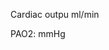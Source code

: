 
<div class="w3-row">
<div class="w3-third">


<bdl-chartjs-fixed-xy width="300" height="300" fromid="idfmi" labels="" initialdata="" refindex="0" refvalues="101" xrefindex="101" xrefvalues="101" xtofixed="0" convertors="0.00750061683,1;1,1" xlabel="pO2 [mmHg]" ylabel="ctO2 [mmol/l]" maxdata="5" xrefpointindex="405" refpointindex="407"></bdl-chartjs-fixed-xy>


<bdl-chartjs-fixed-xy width="300" height="300" fromid="idfmi" labels="" initialdata="" refindex="202" refvalues="101" xrefindex="303" xrefvalues="101" xtofixed="0" convertors="0.00750061683,1;1,1" xlabel="pCO2 [mmHg]" ylabel="ctCO2 [mmol/l]" maxdata="5" xrefpointindex="404" refpointindex="406"></bdl-chartjs-fixed-xy>

</div>
<div class="w3-third">

<bdl-chartjs-fixed-xy width="300" height="300" fromid="idfmi" labels="" initialdata="" refindex="408" refvalues="101" xrefindex="101" xrefvalues="101" xtofixed="0" convertors="0.00750061683,1;1,1" xlabel="pO2 [mmHg]" ylabel="cdO2 [mmol/l]" maxdata="5" xrefpointindex="405" refpointindex="610"></bdl-chartjs-fixed-xy>


<bdl-chartjs-fixed-xy width="300" height="300" fromid="idfmi" labels="" initialdata="" refindex="509" refvalues="101" xrefindex="303" xrefvalues="101" xtofixed="0" convertors="0.00750061683,1;1,1" xlabel="pCO2 [mmHg]" ylabel="cdCO2 [mmol/l]" maxdata="5" xrefpointindex="404" refpointindex="611"></bdl-chartjs-fixed-xy>

</div>
<div class="w3-third">

<bdl-range id="id1" title="pCO2 [mmHg]" min="1" max="80" default="40" step="1" maxlength="2"></bdl-range>


<bdl-range id="id2" title="pO2 [mmHg]" min="1" max="150" default="100" step="1" maxlength="3"></bdl-range>

<bdl-range id="id15" title="Cardiac output ml/min" min="0" max="25000" default="5400" step="100" maxlength="5"></bdl-range>



<bdl-range id="id19" title="Pulonary shunt fractions %" min="1" max="60" default="2" step="1" maxlength="10"></bdl-range>



Cardiac outpu <bdl-value fromid="idfmi" refindex="663" convertors="6e7,1,0"></bdl-value> ml/min

PAO2:
<bdl-value fromid="idfmi" refindex="633"  convertors="1,133.322,0"> </bdl-value>mmHg

<!--bdl-chartjs-time id="id50" width="300" height="200" fromid="idfmi" labels="fsh.y,fsh.k" initialdata="" refindex="742" refvalues="3"></bdl-chartjs-time-->

<bdl-animate-adobe src="AlveolaDve_Smycka_Min_Max_Min_09_12_2021.js" width="300" height="200" name="AlveolaDve_Smycka_Min_Max_Min_09_12_2021" fromid="idfmi" responsive="true"></bdl-animate-adobe>


<bdl-bind2a findex="743" aname="children.0.ZkratkaAnimace2_anim" amin="0" amax="100" fmin="0" fmax="1"></bdl-bind2a>

</div></div>